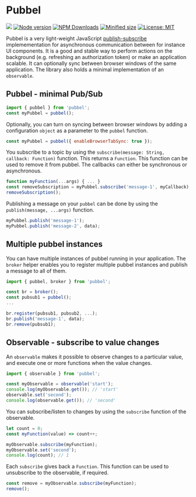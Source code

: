 # Pubbel

![](https://github.com/kevtiq/pubbel/workflows/test/badge.svg)
[![Node version](https://img.shields.io/npm/v/pubbel.svg?style=flat)](https://www.npmjs.com/package/pubbel)
[![NPM Downloads](https://img.shields.io/npm/dm/pubbel.svg?style=flat)](https://www.npmjs.com/package/pubbel)
[![Minified size](https://img.shields.io/bundlephobia/min/pubbel?label=minified)](https://www.npmjs.com/package/pubbel)
[![License: MIT](https://img.shields.io/badge/License-MIT-yellow.svg)](https://opensource.org/licenses/MIT)

Pubbel is a very light-weight JavaScript [publish-subscribe](https://en.wikipedia.org/wiki/Publish%E2%80%93subscribe_pattern) implemementation for asynchronous communication between for instance UI components. It is a good and stable way to perform actions on the background (e.g. refreshing an authorization token) or make an application scalable. It can optionally sync between browser windows of the same application. The library also holds a minimal implementation of an `observable`.

## Pubbel - minimal Pub/Sub

```js
import { pubbel } from 'pubbel';
const myPubbel = pubbel();
```

Optionally, you can turn on syncing between browser windows by adding a configuration `object` as a parameter to the `pubbel` function.

```js
const myPubbel = pubbel({ enableBrowserTabSync: true });
```

You subscribe to a topic by using the `subscribe(message: String, callback: Function)` function. This returns a `Function`. This function can be used to remove it from pubbel. The callbacks can either be synchronous or asynchronous.

```js
function myFunction(...args) { ... }
const removeSubscription = myPubbel.subscribe('message-1', myCallback);
removeSubscription();
```

Publishing a message on your `pubbel` can be done by using the `publish(message, ...args)` function.

```js
myPubbel.publish('message-1');
myPubbel.publish('message-2', data);
```

## Multiple pubbel instances

You can have multiple instances of pubbel running in your application. The `broker` helper enables you to register multiple pubbel instances and publish a message to all of them.

```js
import { pubbel, broker } from 'pubbel';

const br = broker();
const pubsub1 = pubbel();
...

br.register(pubsub1, pubsub2, ...);
br.publish('message-1', data);
br.remove(pubsub1);
```

## Observable - subscribe to value changes

An `observable` makes it possible to observe changes to a particular value, and execute one or more functions when the value changes.

```js
import { observable } from 'pubbel';

const myObservable = observable('start');
console.log(myObservable.get()); // 'start'
observable.set('second');
console.log(observable.get()); // 'second'
```

You can subscribe/listen to changes by using the `subscribe` function of the observable.

```js
let count = 0;
const myFunction(value) => count++;

myObservable.subscribe(myFunction);
myObservable.set('second');
console.log(count); // 1
```

Each `subscribe` gives back a `Function`. This function can be used to unsubscribe to the observable, if required.

```js
const remove = myObservable.subscribe(myFunction);
remove();
```
